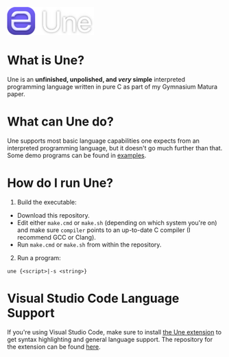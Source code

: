 <img src="res/banner.png" width=40%>

# What is Une?

Une is an **unfinished, unpolished, and *very* simple** interpreted programming language written in pure C as part of my Gymnasium Matura paper.

# What can Une do?

Une supports most basic language capabilities one expects from an interpreted programming language, but it doesn't go much further than that.
Some demo programs can be found in [examples](examples).

# How do I run Une?

1. Build the executable:

- Download this repository.
- Edit either `make.cmd` or `make.sh` (depending on which system you're on) and make sure `compiler` points to an up-to-date C compiler (I recommend GCC or Clang).
- Run `make.cmd` or `make.sh` from within the repository.

2. Run a program:

```
une {<script>|-s <string>}
```

# Visual Studio Code Language Support

If you're using Visual Studio Code, make sure to install [the Une extension](https://marketplace.visualstudio.com/items?itemName=chnet.une) to get syntax highlighting and general language support. The repository for the extension can be found [here](https://github.com/thechnet/une-vscode).
